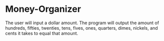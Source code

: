 # Money-Organizer

The user will input a dollar amount. The program will output the amount of hundreds,  fifties, twenties, tens, fives, ones, quarters, dimes, nickels, and cents it takes to equal that amount. 
